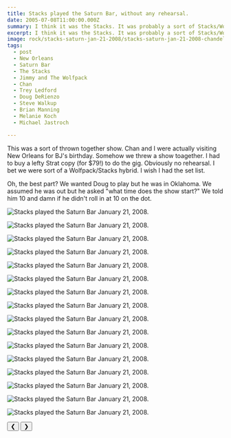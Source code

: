 ```yaml
---
title: Stacks played the Saturn Bar, without any rehearsal.
date: 2005-07-08T11:00:00.000Z
summary: I think it was the Stacks. It was probably a sort of Stacks/Wolfpack hybrid.
excerpt: I think it was the Stacks. It was probably a sort of Stacks/Wolfpack hybrid.
image: rock/stacks-saturn-jan-21-2008/stacks-saturn-jan-21-2008-chandelilcious.jpg
tags:
  - post 
  - New Orleans
  - Saturn Bar
  - The Stacks
  - Jimmy and The Wolfpack
  - Chan
  - Trey Ledford
  - Doug DeRienzo
  - Steve Walkup
  - Brian Manning
  - Melanie Koch
  - Michael Jastroch

---
```


This was a sort of thrown together show. Chan and I were actually visiting New Orleans for BJ's birthday. Somehow we threw a show toagether. I had to buy a lefty Strat copy (for $79!) to do the gig. Obviously no rehearsal. I bet we were sort of a Wolfpack/Stacks hybrid. I wish I had the set list.

Oh, the best part? We wanted Doug to play but he was in Oklahoma. We assumed he was out but he asked "what time does the show start?" We told him 10 and damn if he didn't roll in at 10 on the dot.

<div id="viewport">

![Stacks played the Saturn Bar January 21, 2008.](/static/img/rock/stacks-saturn-jan-21-2008/stacks-saturn-jan-21-2008-after-many-miles.jpg "MStacks played the Saturn Bar January 21, 2008.")

![Stacks played the Saturn Bar January 21, 2008.](/static/img/rock/stacks-saturn-jan-21-2008/stacks-saturn-jan-21-2008-chandelicious.jpg "Stacks played the Saturn Bar January 21, 2008.")

![Stacks played the Saturn Bar January 21, 2008.](/static/img/rock/stacks-saturn-jan-21-2008/stacks-saturn-jan-21-2008-dave.jpg "Stacks played the Saturn Bar January 21, 2008.")

![Stacks played the Saturn Bar January 21, 2008.](/static/img/rock/stacks-saturn-jan-21-2008/stacks-saturn-jan-21-2008-ernie.jpg "Stacks played the Saturn Bar January 21, 2008.")

![Stacks played the Saturn Bar January 21, 2008.](/static/img/rock/stacks-saturn-jan-21-2008/stacks-saturn-jan-21-2008-featuring-bj.jpg "MStacks played the Saturn Bar January 21, 2008.")

![Stacks played the Saturn Bar January 21, 2008.](/static/img/rock/stacks-saturn-jan-21-2008/stacks-saturn-jan-21-2008-ferry-to-algiers.jpg "Stacks played the Saturn Bar January 21, 2008.")

![Stacks played the Saturn Bar January 21, 2008.](/static/img/rock/stacks-saturn-jan-21-2008/stacks-saturn-jan-21-2008-girl-and-ernie.jpg "Stacks played the Saturn Bar January 21, 2008.")

![Stacks played the Saturn Bar January 21, 2008.](/static/img/rock/stacks-saturn-jan-21-2008/stacks-saturn-jan-21-2008-guest-starring.jpg "Stacks played the Saturn Bar January 21, 2008.")

![Stacks played the Saturn Bar January 21, 2008.](/static/img/rock/stacks-saturn-jan-21-2008/stacks-saturn-jan-21-2008-hahah.jpg "MStacks played the Saturn Bar January 21, 2008.")

![Stacks played the Saturn Bar January 21, 2008.](/static/img/rock/stacks-saturn-jan-21-2008/stacks-saturn-jan-21-2008-hmmmm.jpg "Stacks played the Saturn Bar January 21, 2008.")

![Stacks played the Saturn Bar January 21, 2008.](/static/img/rock/stacks-saturn-jan-21-2008/stacks-saturn-jan-21-2008-in-the-key-of-A.jpg "Stacks played the Saturn Bar January 21, 2008.")

![Stacks played the Saturn Bar January 21, 2008.](/static/img/rock/stacks-saturn-jan-21-2008/stacks-saturn-jan-21-2008-melanie-takes-the-stage.jpg "Stacks played the Saturn Bar January 21, 2008.")

![Stacks played the Saturn Bar January 21, 2008.](/static/img/rock/stacks-saturn-jan-21-2008/stacks-saturn-jan-21-2008-michael-jastroch.jpg "MStacks played the Saturn Bar January 21, 2008.")

![Stacks played the Saturn Bar January 21, 2008.](/static/img/rock/stacks-saturn-jan-21-2008/stacks-saturn-jan-21-2008-saturn-bar.jpg "Stacks played the Saturn Bar January 21, 2008.")

![Stacks played the Saturn Bar January 21, 2008.](/static/img/rock/stacks-saturn-jan-21-2008/stacks-saturn-jan-21-2008-two-legends.jpg "Stacks played the Saturn Bar January 21, 2008.")

![Stacks played the Saturn Bar January 21, 2008.](/static/img/rock/stacks-saturn-jan-21-2008/stacks-cool-drum-head-jul-8-what-a-change-in-the-saturn.jpg "Stacks played the Saturn Bar January 21, 2008.")

</div>
<div class="flex row-reverse space-between">
  <div id="caption"></div>
  <div class="prevnext-container">
    <button id="buttonPrevious">&#10094;</button>
    <button id="buttonNext">&#10095;</button>
  </div>
</div>

